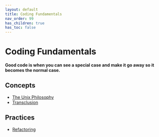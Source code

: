 ```yaml
---
layout: default
title: Coding Fundamentals
nav_order: 99
has_children: true
has_toc: false
---
```


# Coding Fundamentals

**Good code is when you can see a special case and make it go away so it becomes the normal case.**

## Concepts
- [The Unix Philosophy](../coding-fundamentals/unix-philosophy)
- [Transclusion](../coding-fundamentals/transclusion)

## Practices
- [Refactoring](../coding-fundamentals/Refactoring)
